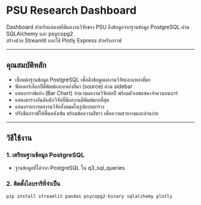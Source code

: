 # PSU Research Dashboard

Dashboard สำหรับแสดงสถิติผลงานวิจัยของ PSU ดึงข้อมูลจากฐานข้อมูล PostgreSQL ผ่าน SQLAlchemy และ psycopg2  
สร้างด้วย Streamlit และใช้ Plotly Express สำหรับกราฟ

---

## คุณสมบัติหลัก

- เชื่อมต่อฐานข้อมูล PostgreSQL เพื่อดึงข้อมูลผลงานวิจัยและแหล่งที่มา
- ฟิลเตอร์เลือกปีตีพิมพ์และแหล่งที่มา (source) ผ่าน sidebar
- แสดงกราฟแท่ง (Bar Chart) จำนวนผลงานวิจัยต่อปี พร้อมตัวเลขแสดงจำนวนบนบาร์
- แสดงตารางอันดับนักวิจัยที่มีผลงานตีพิมพ์มากที่สุด
- แสดงรายการผลงานวิจัยทั้งหมดในรูปแบบตาราง
- ปรับธีมกราฟให้พื้นหลังเข้ม พร้อมข้อความสีขาว เพื่อความสวยงามและอ่านง่าย

---

## วิธีใช้งาน

### 1. เตรียมฐานข้อมูล PostgreSQL

- ฐานข้อมูลที่ได้จาก PostgreSQL ใน q3_sql_queries

### 2. ติดตั้งไลบรารีที่จำเป็น

```bash
pip install streamlit pandas psycopg2-binary sqlalchemy plotly
